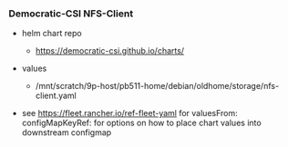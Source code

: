 ### Democratic-CSI NFS-Client

 * helm chart repo
   - https://democratic-csi.github.io/charts/

 * values 
   - /mnt/scratch/9p-host/pb511-home/debian/oldhome/storage/nfs-client.yaml

 * see https://fleet.rancher.io/ref-fleet-yaml for valuesFrom: configMapKeyRef:
   for options on how to place chart values into downstream configmap

